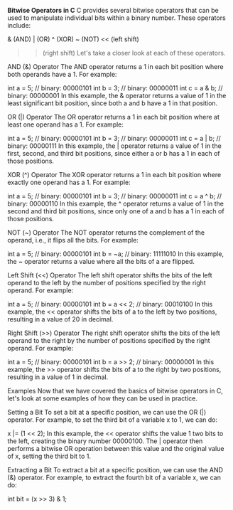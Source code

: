 **Bitwise Operators in C**
C provides several bitwise operators that can be used to manipulate individual bits within a binary number. These operators include:

& (AND)
| (OR)
^ (XOR)
~ (NOT)
<< (left shift)
>> (right shift)
Let's take a closer look at each of these operators.

AND (&) Operator
The AND operator returns a 1 in each bit position where both operands have a 1. For example:

int a = 5; // binary: 00000101
int b = 3; // binary: 00000011
int c = a & b; // binary: 00000001
In this example, the & operator returns a value of 1 in the least significant bit position, since both a and b have a 1 in that position.

OR (|) Operator
The OR operator returns a 1 in each bit position where at least one operand has a 1. For example:

int a = 5; // binary: 00000101
int b = 3; // binary: 00000011
int c = a | b; // binary: 00000111
In this example, the | operator returns a value of 1 in the first, second, and third bit positions, since either a or b has a 1 in each of those positions.

XOR (^) Operator
The XOR operator returns a 1 in each bit position where exactly one operand has a 1. For example:

int a = 5; // binary: 00000101
int b = 3; // binary: 00000011
int c = a ^ b; // binary: 00000110
In this example, the ^ operator returns a value of 1 in the second and third bit positions, since only one of a and b has a 1 in each of those positions.

NOT (~) Operator
The NOT operator returns the complement of the operand, i.e., it flips all the bits. For example:

int a = 5; // binary: 00000101
int b = ~a; // binary: 11111010
In this example, the ~ operator returns a value where all the bits of a are flipped.

Left Shift (<<) Operator
The left shift operator shifts the bits of the left operand to the left by the number of positions specified by the right operand. For example:

int a = 5; // binary: 00000101
int b = a << 2; // binary: 00010100
In this example, the << operator shifts the bits of a to the left by two positions, resulting in a value of 20 in decimal.

Right Shift (>>) Operator
The right shift operator shifts the bits of the left operand to the right by the number of positions specified by the right operand. For example:

int a = 5; // binary: 00000101
int b = a >> 2; // binary: 00000001
In this example, the >> operator shifts the bits of a to the right by two positions, resulting in a value of 1 in decimal.

Examples
Now that we have covered the basics of bitwise operators in C, let's look at some examples of how they can be used in practice.

Setting a Bit
To set a bit at a specific position, we can use the OR (|) operator. For example, to set the third bit of a variable x to 1, we can do:

x |= (1 << 2);
In this example, the << operator shifts the value 1 two bits to the left, creating the binary number 00000100. The | operator then performs a bitwise OR operation between this value and the original value of x, setting the third bit to 1.

Extracting a Bit
To extract a bit at a specific position, we can use the AND (&) operator. For example, to extract the fourth bit of a variable x, we can do:

int bit = (x >> 3) & 1;
